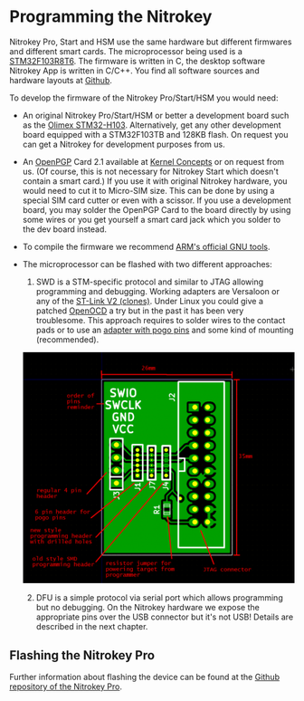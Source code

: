 # Programming the Nitrokey

Nitrokey Pro, Start and HSM use the same hardware but different firmwares and different smart cards. The microprocessor being used is a [STM32F103R8T6](http://www.st.com/internet/mcu/product/164488.jsp). The firmware is written in C, the desktop software Nitrokey App is written in C/C++. You find all software sources and hardware layouts at [Github](https://github.com/nitrokey).

To develop the firmware of the Nitrokey Pro/Start/HSM you would need:

- An original Nitrokey Pro/Start/HSM or better a development board such as the [Olimex STM32-H103](https://www.olimex.com/Products/ARM/ST/STM32-H103/). Alternatively, get any other development board equipped with a STM32F103TB and 128KB flash. On request you can get a Nitrokey for development purposes from us.
- An [OpenPGP](https://www.assembla.com/wiki/show/cryptostick/OpenPGP) Card 2.1 available at [Kernel Concepts](http://shop.kernelconcepts.de/) or on request from us. (Of course, this is not necessary for Nitrokey Start which doesn't contain a smart card.)
If you use it with original Nitrokey hardware, you would need to cut it to Micro-SIM size. This can be done by using a special SIM card cutter or even with a scissor.
If you use a development board, you may solder the OpenPGP Card to the board directly by using some wires or you get yourself a smart card jack which you solder to the dev board instead.
- To compile the firmware we recommend [ARM's official GNU tools](https://launchpad.net/gcc-arm-embedded/).
- The microprocessor can be flashed with two different approaches:
    1. SWD is a STM-specific protocol and similar to JTAG allowing programming and debugging. Working adapters are Versaloon or any of the [ST-Link V2 (clones)](http://www.ebay.com/sch/i.html?_odkw=st-link&_osacat=0&_from=R40&_trksid=p2045573.m570.l1313.TR0.TRC0.H0.Xst-link+v2&_nkw=st-link+v2&_sacat=0). Under Linux you could give a patched [OpenOCD](https://github.com/snowcap-electronics/OpenOCD) a try but in the past it has been very troublesome. This approach requires to solder wires to the contact pads or to use an [adapter with pogo pins](https://github.com/Nitrokey/nitrokey-pro-hardware/tree/master/cs_pogo_adapter) and some kind of mounting (recommended).

    ![img1](./images/programming-the-nitrokey/1.png)

    2. DFU is a simple protocol via serial port which allows programming but no debugging. On the Nitrokey hardware we expose the appropriate pins over the USB connector but it's not USB! Details are described in the next chapter.

## Flashing the Nitrokey Pro

Further information about flashing the device can be found at the [Github repository of the Nitrokey Pro](https://github.com/Nitrokey/nitrokey-pro-firmware).